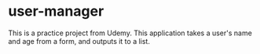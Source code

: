 # user-manager
This is a practice project from Udemy. This application takes a user's name and age from a form, and outputs it to a list.

